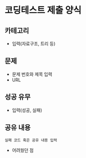 # 코딩테스트 제출 양식
## 카테고리
* 입력(자료구조, 트리 등)

## 문제
* 문제 번호와 제목 입력
* URL

## 성공 유무
* 입력(성공, 실패)

## 공유 내용
  
  ```
  실패 코드 혹은 공유 내용 입력
  ```
* 어려웠던 점
